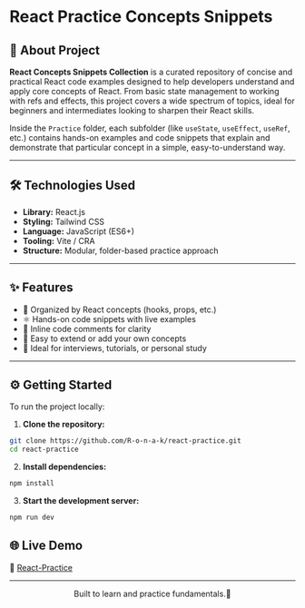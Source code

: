 # React Practice Concepts Snippets
<p align="center">
<!--   <img src="https://github.com/R-o-n-a-k/assets/blob/main/assets/react-snippets-banner.gif?raw=true" alt="React Concepts Snippets" width="100%" /> -->
</p>

## 🚀 About Project

**React Concepts Snippets Collection** is a curated repository of concise and practical React code examples designed to help developers understand and apply core concepts of React. From basic state management to working with refs and effects, this project covers a wide spectrum of topics, ideal for beginners and intermediates looking to sharpen their React skills.

Inside the `Practice` folder, each subfolder (like `useState`, `useEffect`, `useRef`, etc.) contains hands-on examples and code snippets that explain and demonstrate that particular concept in a simple, easy-to-understand way.

---

## 🛠️ Technologies Used

- **Library:** React.js  
- **Styling:** Tailwind CSS  
- **Language:** JavaScript (ES6+)  
- **Tooling:** Vite / CRA  
- **Structure:** Modular, folder-based practice approach  

---

## ✨ Features

- 📂 Organized by React concepts (hooks, props, etc.)  
- ⚛️ Hands-on code snippets with live examples  
- 💬 Inline code comments for clarity  
- 🔁 Easy to extend or add your own concepts  
- 🧪 Ideal for interviews, tutorials, or personal study  

---

## ⚙️ Getting Started

To run the project locally:

1. **Clone the repository:**
```bash
git clone https://github.com/R-o-n-a-k/react-practice.git
cd react-practice
```

2. **Install dependencies:**
```bash
npm install
```

3. **Start the development server:**
```bash
npm run dev
```

## 🌐 Live Demo

🔗 [React-Practice](https://github.com/R-o-n-a-k/react-practice)

<hr> 
<p align="center">Built to learn and practice fundamentals.🧠</p>
